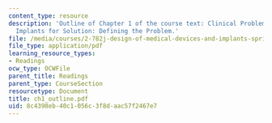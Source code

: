 ```yaml
---
content_type: resource
description: 'Outline of Chapter 1 of the course text: Clinical Problems Requiring
  Implants for Solution: Defining the Problem.'
file: /media/courses/2-782j-design-of-medical-devices-and-implants-spring-2006/8c4398eb40c1056c3f8daac57f2467e7_ch1_outline.pdf
file_type: application/pdf
learning_resource_types:
- Readings
ocw_type: OCWFile
parent_title: Readings
parent_type: CourseSection
resourcetype: Document
title: ch1_outline.pdf
uid: 8c4398eb-40c1-056c-3f8d-aac57f2467e7
---
```

